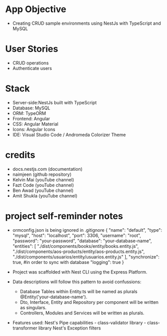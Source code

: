 # App Objective 
- Creating CRUD sample environments using NestJs with TypeScript and MySQL

# User Stories
- CRUD operations
- Authenticate users

# Stack
- Server-side:NestJs built with TypeScript
- Database: MySQL
- ORM: TypeORM
- Frontend: Angular
- CSS: Angular Material
- Icons: Angular Icons
- IDE: Visual Studio Code / Andromeda Colorizer Theme

# credits
- docs.nestjs.com (documentation)
- naimjeen (github repository)
- Kelvin Mai (youTube channel)
- Fazt Code (youTube channel)
- Ben Awad (youTube channel)
- Amit Shukla (youTube channel)

# project self-reminder notes

- ormconfig.json is being ignored in .gitignore
    {
    "name": "default",
    "type": "mysql",
    "host": "localhost",
    "port": 3306,
    "username": "root",
    "password": "your-password",
    "database": "your-database-name",    
    "entities": [
      "./dist/components/books/entity/books.entity.js",
      "./dist/components/aos-products/entity/aos-products.entity.js",
      "./dist/components/usuarios/entity/usuarios.entity.js"
    ],
    "synchronize": true, #in order to sync with database
    "logging": true
  }

- Project was scaffolded with Nest CLI using the Express Platform.

- Data descriptions will follow this pattern to avoid confussions: 
    
    - Database Tables within Entity.ts will be named as plurals @Entity('your-database-name'). 
    - Dto, Interface, Entity and Repository per component will be written as singulars.
    - Controllers, Modules and Services will be written as plurals.

- Features used:
    Nest's Pipe capabilities
        - class-validator library
        - class-transformer library
    Nest's Exception filters
